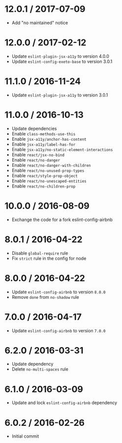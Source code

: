 12.0.1 / 2017-07-09
===================
- Add "no maintained" notice

12.0.0 / 2017-02-12
===================
- Update `eslint-plugin-jsx-a11y` to version 4.0.0
- Update `eslint-config-exeto-base` to version 3.0.1

11.1.0 / 2016-11-24
===================
- Update `eslint-plugin-jsx-a11y` to version 3.0.1

11.0.0 / 2016-10-13
===================
- Update dependencies
- Enable `class-methods-use-this`
- Enable `jsx-a11y/anchor-has-content`
- Enable `jsx-a11y/label-has-for`
- Enable `jsx-a11y/no-static-element-interactions`
- Enable `react/jsx-no-bind`
- Enable `react/no-danger`
- Enable `react/no-danger-with-children`
- Enable `react/no-unused-prop-types`
- Enable `react/style-prop-object`
- Enable `react/no-unescaped-entities`
- Enable `react/no-children-prop`

10.0.0 / 2016-08-09
===================
- Exchange the code for a fork eslint-config-airbnb

8.0.1 / 2016-04-22
==================
- Disable `global-require` rule
- Fix `strict` rule in the config for node

8.0.0 / 2016-04-22
==================
- Update `eslint-config-airbnb` to version `8.0.0`
- Remove `done` from `no-shadow` rule

7.0.0 / 2016-04-17
==================
- Update `eslint-config-airbnb` to version `7.0.0`

6.2.0 / 2016-03-31
==================
- Update dependency
- Delete `no-multi-spaces` rule

6.1.0 / 2016-03-09
==================
- Update and lock `eslint-config-airbnb` dependency

6.0.2 / 2016-02-26
==================
- Initial commit
